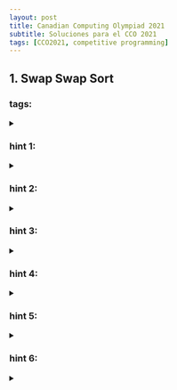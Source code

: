 ```yaml
---
layout: post
title: Canadian Computing Olympiad 2021
subtitle: Soluciones para el CCO 2021
tags: [CCO2021, competitive programming]
---
```


<h2 class="color-blue">1. Swap Swap Sort</h2>


### tags:

<details>
<summary>  </summary>
permutations, sqrt-trick, offline, BIT, binary-search
</details>

### hint 1:

<details>
<summary>  </summary>
La respuesta es el número de inversiones. Inicialmente
podemos calcularla $O(n \log k)$ usando BIT.
</details>

### hint 2:

<details>
<summary> </summary>
Si $a$ es una permutación, al hacer un swap solo aumentamos o reducimos
las inversiones en 1. Actualizar este valor es sencillo y solo hará
falta saber cuál de los dos elementos esté a la izquierda del otro en
un inicio.
</details>

### hint 3:

<details>
<summary>  </summary>
Al hacer un swap, si hemos podido mantener la respuesta hasta este momento,
la cantidad de inversiones solo se ve alterada por los elementos con 
igual valor a los intercambiados.
</details>

### hint 4:

<details>
<summary>  </summary>
Si denotamos $f(x, y)$ como la cantidad de inversiones en el array $a$, 
eliminando todos los elementos distintos de $x$ o $y$ y reemplazando
los $x$ por 1 y los $y$ por 2. El cambio en la respuesta es 
$ N p_i \times N p_{i+1} - 2 f(p_i, p_{i+1})$.
</details>

### hint 5:

<details>
<summary>  </summary>
Notemos que podemos aplicar el <a href="https://youtu.be/VGq6w9TlJBY?t=4408"> sqrt-trick </a> 
para calcular $f$ en los $q$ pares que necesitamos consultar y guardarlos para
ser hallados en $O(\log n)$. Notemos además, que $f(x, y) + f(y, x) = N x \times N y$.
</details>

### hint 6:

<details>
<summary>  </summary>
Si los calculamos de forma usual y buscamos cuantos elementos estan en menor 
posición en el conjunto grande por cada elemento en el conjunto pequeño tendremos
un factor logaritmico que nos malogrará la complejidad. Sin embargo, si el cálculo
lo hacemos en un algoritmo offline, recorriendo los índices en orden ascendente
vemos que no necesitamos hacer una busqueda binaria para calcular dichos valores ya
que podemos guardarlo en array que lleve las cuentas. Nuestra complejidad final
es $O(n \sqrt q + q \log n + n \log k)$.
</details>